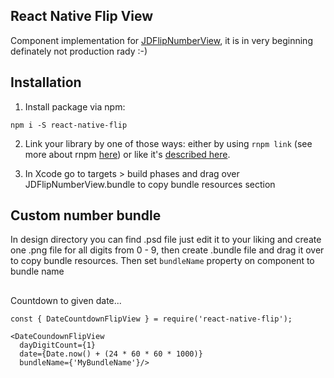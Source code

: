 ## React Native Flip View

Component implementation for [JDFlipNumberView](https://github.com/jaydee3/JDFlipNumberView), it is in
very beginning definately not production rady :-)

## Installation
1. Install package via npm:
  ```
  npm i -S react-native-flip 
  ```
2. Link your library by one of those ways: either by using `rnpm link` (see more about rnpm [here](https://github.com/rnpm/rnpm)) or like it's [described here](http://facebook.github.io/react-native/docs/linking-libraries-ios.html).

3. In Xcode go to targets > build phases and drag over JDFlipNumberView.bundle to copy bundle resources section

## Custom number bundle
In design directory you can find .psd file just edit it to your liking and create one .png file for all
digits from 0 - 9, then create .bundle file and drag it over to copy bundle resources. Then set `bundleName`
property on component to bundle name

## <DateCountdownFlipView/>
Countdown to given date...
```
const { DateCountdownFlipView } = require('react-native-flip');

<DateCoundownFlipView
  dayDigitCount={1}
  date={Date.now() + (24 * 60 * 60 * 1000)}
  bundleName={'MyBundleName'}/>
```

